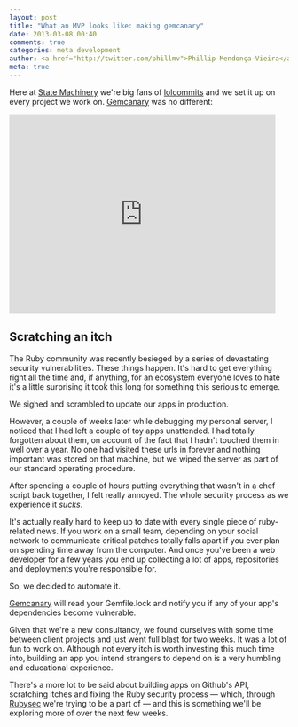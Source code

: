 ```yaml
---
layout: post
title: "What an MVP looks like: making gemcanary"
date: 2013-03-08 00:40
comments: true
categories: meta development
author: <a href="http://twitter.com/phillmv">Phillip Mendonça-Vieira</a>
meta: true
---
```


Here at [State Machinery](http://state.io) we're big fans of [lolcommits](https://github.com/mroth/lolcommits) and we set it up on every project we work on. [Gemcanary](https://gemcanary.com) was no different:

<iframe width="480" height="360" src="http://www.youtube.com/embed/R7pgAlCB3kU?rel=0" frameborder="0" allowfullscreen></iframe>

Scratching an itch
------------------

The Ruby community was recently besieged by a series of devastating security vulnerabilities. These things happen. It's hard to get everything right all the time and, if anything, for an ecosystem everyone loves to hate it's a little surprising it took this long for something this serious to emerge.

We sighed and scrambled to update our apps in production. 

However, a couple of weeks later while debugging my personal server, I noticed that I had left a couple of toy apps unattended. I had totally forgotten about them, on account of the fact that I hadn't touched them in well over a year. No one had visited these urls in forever and nothing important was stored on that machine, but we wiped the server as part of our standard operating procedure.

After spending a couple of hours putting everything that wasn't in a chef script back together, I felt really annoyed. The whole security process as we experience it *sucks*. 

It's actually really hard to keep up to date with every single piece of ruby-related news. If you work on a small team, depending on your social network to communicate critical patches totally falls apart if you ever plan on spending time away from the computer. And once you've been a web developer for a few years you end up collecting a lot of apps, repositories and deployments you're responsible for.

So, we decided to automate it. 

[Gemcanary](https://gemcanary.com) will read your Gemfile.lock and notify you if any of your app's dependencies become vulnerable.

Given that we're a new consultancy, we found ourselves with some time between client projects and just went full blast for two weeks. It was a lot of fun to work on. Although not every itch is worth investing this much time into, building an app you intend strangers to depend on is a very humbling and educational experience. 

There's a more lot to be said about building apps on Github's API, scratching itches and fixing the Ruby security process &mdash; which, through [Rubysec](http://rubysec.github.com) we're trying to be a part of &mdash; and this is something we'll be exploring more of over the next few weeks.


